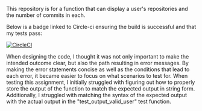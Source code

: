 This repository is for a function that can display a user's repositories and the number of commits in each.

Below is a badge linked to Circle-ci ensuring the build is successful and that my tests pass:

[![CircleCI](https://dl.circleci.com/status-badge/img/gh/JGrant225/SSW-567-HW-00b/tree/main.svg?style=svg)](https://dl.circleci.com/status-badge/redirect/gh/JGrant225/SSW-567-HW-00b/tree/main)

When designing the code, I thought it was not only important to make the intended outcome clear, but also the path resulting in error messages. By making the error statements concise as well as the conditions that lead to each error, it became easier to focus on what scenarios to test for. When testing this assignment, I initially struggled with figuring out how to properly store the output of the function to match the expected output in string form. Additionally, I struggled with matching the syntax of the expected output with the actual output in the "test_output_valid_user" test function.
